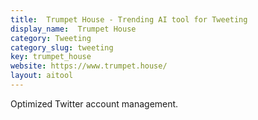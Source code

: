 ```yaml
---
title:  Trumpet House - Trending AI tool for Tweeting
display_name:  Trumpet House
category: Tweeting
category_slug: tweeting
key: trumpet_house
website: https://www.trumpet.house/
layout: aitool
---
```


Optimized Twitter account management.
